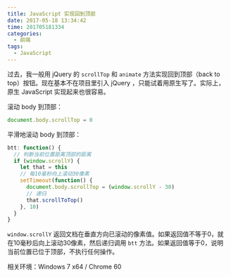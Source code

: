 ```yaml
---
title: JavaScript 实现回到顶部
date: 2017-05-18 13:34:42
time: 201705181334
categories:
  - 前端
tags:
  - JavaScript
---
```


过去，我一般用 jQuery 的 `scrollTop` 和 `animate` 方法实现回到顶部（back to top）按钮。现在基本不在项目里引入 jQuery ，只能试着用原生写了。实际上，原生 JavaScript 实现起来也很容易。
<!--more-->

滚动 body 到顶部：

``` js
document.body.scrollTop = 0
```

平滑地滚动 body 到顶部：

``` js
btt: function() {
  // 判断当前位置距离顶部的距离
  if (window.scrollY) {
    let that = this
    // 每10毫秒向上滚动30像素
    setTimeout(function() {
      document.body.scrollTop = (window.scrollY - 30)
      // 递归
      that.scrollToTop()
    }, 10)
  }
}
```

`window.scrollY` 返回文档在垂直方向已滚动的像素值。如果返回值不等于0，就在10毫秒后向上滚动30像素，然后递归调用 `btt` 方法。如果返回值等于0，说明当前位置已位于顶部，不执行任何操作。

相关环境：Windows 7 x64 / Chrome 60